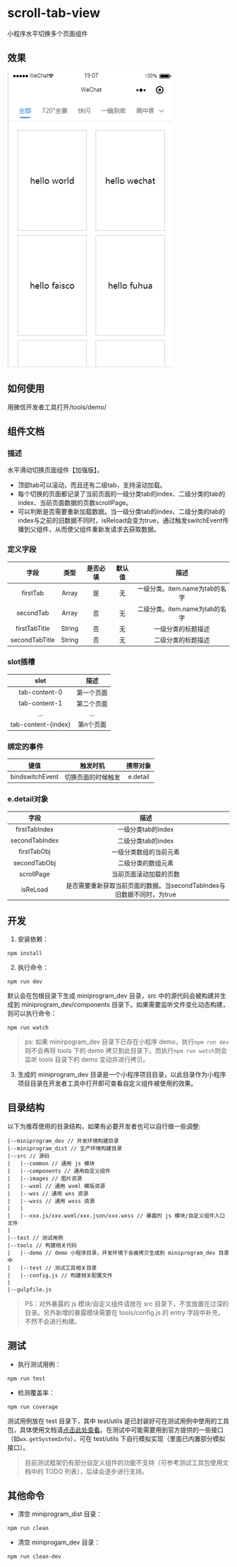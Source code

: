 # scroll-tab-view

小程序水平切换多个页面组件

## 效果
![动画](./image/Animation.gif)

## 如何使用
用微信开发者工具打开/tools/demo/

## 组件文档
### 描述
水平滑动切换页面组件【加强版】。
- 顶部tab可以滚动，而且还有二级tab，支持滚动加载。
- 每个切换的页面都记录了当前页面的一级分类tab的index、二级分类的tab的index、当前页面数据的页数scrollPage。
- 可以判断是否需要重新加载数据。当一级分类tab的index、二级分类的tab的index与之前的旧数据不同时，isReload会变为true，通过触发switchEvent传播到父组件，从而使父组件重新发请求去获取数据。

### 定义字段
| 字段 | 类型 | 是否必填 | 默认值 | 描述 |
| :------: | :------: | :------: | :-----:| :------: |
| firstTab | Array | 是 | 无 | 一级分类。item.name为tab的名字 |
| secondTab | Array | 否 | 无 | 二级分类。item.name为tab的名字 |
| firstTabTitle | String | 否 | 无 | 一级分类的标题描述 |
| secondTabTitle | String | 否 | 无 | 二级分类的标题描述 |

### slot插槽
| slot | 描述 |
| :---: | :---: |
| tab-content-0 | 第一个页面 |
| tab-content-1 | 第二个页面 |
| ... | ... |
| tab-content-{index} | 第n个页面 |


### 绑定的事件
| 键值 | 触发时机 | 携带对象 |
| :---: | :---: | :----: |
| bindswitchEvent| 切换页面的时候触发 | e.detail |

### e.detail对象
| 字段 | 描述 |
|:--: | :--:|
| firstTabIndex | 一级分类tab的index |
| secondTabIndex | 二级分类tab的index |
| firstTabObj | 一级分类数组的当前元素 |
| secondTabObj | 二级分类的数组元素 |
| scrollPage | 当前页面滚动加载的页数 |
| isReLoad | 是否需要重新获取当前页面的数据。当secondTabIndex与旧数据不同时，为true|

## 开发

1. 安装依赖：

```
npm install
```

2. 执行命令：

```
npm run dev
```

默认会在包根目录下生成 miniprogram\_dev 目录，src 中的源代码会被构建并生成到 miniprogram\_dev/components 目录下。如果需要监听文件变化动态构建，则可以执行命令：

```
npm run watch
```

> ps: 如果 minirpogram\_dev 目录下已存在小程序 demo，执行`npm run dev`则不会再将 tools 下的 demo 拷贝到此目录下。而执行`npm run watch`则会监听 tools 目录下的 demo 变动并进行拷贝。

3. 生成的 miniprogram\_dev 目录是一个小程序项目目录，以此目录作为小程序项目目录在开发者工具中打开即可查看自定义组件被使用的效果。

## 目录结构

以下为推荐使用的目录结构，如果有必要开发者也可以自行做一些调整:

```
|--miniprogram_dev // 开发环境构建目录
|--miniprogram_dist // 生产环境构建目录
|--src // 源码
|   |--common // 通用 js 模块
|   |--components // 通用自定义组件
|   |--images // 图片资源
|   |--wxml // 通用 wxml 模版资源
|   |--wxs // 通用 wxs 资源
|   |--wxss // 通用 wxss 资源
|   |
|   |--xxx.js/xxx.wxml/xxx.json/xxx.wxss // 暴露的 js 模块/自定义组件入口文件
|
|--test // 测试用例
|--tools // 构建相关代码
|   |--demo // demo 小程序目录，开发环境下会被拷贝生成到 miniprogram_dev 目录中
|   |--test // 测试工具相关目录
|   |--config.js // 构建相关配置文件
|
|--gulpfile.js
```

> PS：对外暴露的 js 模块/自定义组件请放在 src 目录下，不宜放置在过深的目录。另外新增的暴露模块需要在 tools/config.js 的 entry 字段中补充，不然不会进行构建。





## 测试

* 执行测试用例：

```
npm run test
```

* 检测覆盖率：

```
npm run coverage
```

测试用例放在 test 目录下，其中 test/utils 是已封装好可在测试用例中使用的工具包，具体使用文档请[点击此处查看](./docs/test.md)。在测试中可能需要用到官方提供的一些接口（如`wx.getSystemInfo`），可在 test/utils 下自行模拟实现（里面已内置部分模拟接口）。

> 目前测试框架仍有部分自定义组件的功能不支持（可参考测试工具包使用文档中的 TODO 列表），后续会逐步进行支持。

## 其他命令

* 清空 miniprogram_dist 目录：

```
npm run clean
```

* 清空 miniprogam_dev 目录：

```
npm run clean-dev
```
